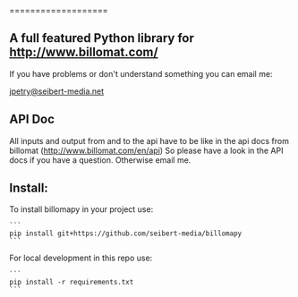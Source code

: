 ===================

A full featured Python library for http://www.billomat.com/
----------

If you have problems or don't understand something you can email me:

jpetry@seibert-media.net


API Doc
-------


All inputs and output from and to the api have to be like in the api docs from billomat (http://www.billomat.com/en/api)
So please have a look in the API docs if you have a question. Otherwise email me.


Install:
-------

To install billomapy in your project use:

    ```
    pip install git+https://github.com/seibert-media/billomapy
    ```

For local development in this repo use:

    ```
    pip install -r requirements.txt
    ```
